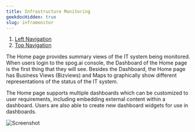 ```yaml
---
title: Infrastructure Monitoring
geekdocHidden: true
slug: inframonitor
---
```


1. <a href="/cloud_vista/Overview/leftnavbar">Left Navigation</a>
2. <a href="/cloud_vista/Overview/topnavbar">Top Navigation</a>



The Home page provides summary views of the IT system being monitored. When users login to the spog.ai console, the Dashboard of the Home page is the first thing that they will see. Besides the Dashboard, the Home page has Business Views (Bizviews) and Maps to graphically show different representations of the status of the IT system. 

The Home page supports multiple dashboards which can be customized to user requirements, including embedding external content within a dashboard. Users are also able to create new dashboard widgets for use in dashboards.


![Screenshot](/cloud_vista/Overview/images/Home.png)
